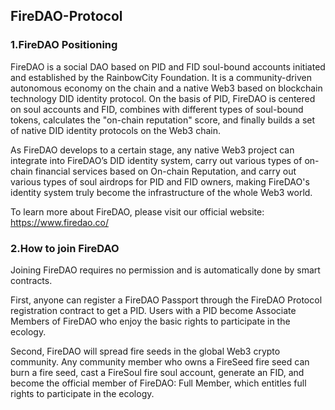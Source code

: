 ## FireDAO-Protocol

### 1.FireDAO Positioning

FireDAO is a social DAO based on PID and FID soul-bound accounts initiated and established by the RainbowCity Foundation. It is a community-driven autonomous economy on the chain and a native Web3 based on blockchain technology DID identity protocol. On the basis of PID, FireDAO is centered on soul accounts and FID, combines with different types of soul-bound tokens, calculates the "on-chain reputation" score, and finally builds a set of native DID identity protocols on the Web3 chain.

As FireDAO develops to a certain stage, any native Web3 project can integrate into FireDAO’s DID identity system, carry out various types of on-chain financial services based on On-chain Reputation, and carry out various types of soul airdrops for PID and FID owners, making FireDAO's identity system truly become the infrastructure of the whole Web3 world.

To learn more about FireDAO, please visit our official website: https://www.firedao.co/

### 2.How to join FireDAO

Joining FireDAO requires no permission and is automatically done by smart contracts. 

First, anyone can register a FireDAO Passport through the FireDAO Protocol registration contract to get a PID. Users with a PID become Associate Members of FireDAO who enjoy the basic rights to participate in the ecology. 

Second, FireDAO will spread fire seeds in the global Web3 crypto community. Any community member who owns a FireSeed fire seed can burn a fire seed, cast a FireSoul fire soul account, generate an FID, and become the official member of FireDAO: Full Member, which entitles full rights to participate in the ecology.
